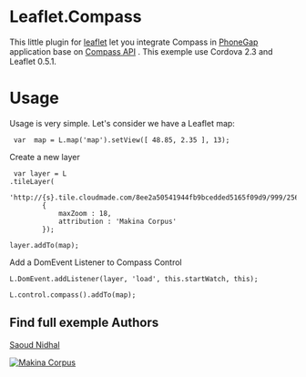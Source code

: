 Leaflet.Compass
===================

This little plugin for <a href="http://leafletjs.com/">leaflet</a> let you integrate Compass in <a href="http://phonegap.com/">PhoneGap</a> application base on <a href="http://docs.phonegap.com/en/2.3.0/cordova_compass_compass.md.html#Compass">Compass API</a> .
This exemple use Cordova 2.3 and Leaflet 0.5.1. 


Usage
===================
Usage is very simple. Let's consider we have a Leaflet map:

 
```
 var  map = L.map('map').setView([ 48.85, 2.35 ], 13);

```
Create a new layer
```
 var layer = L
.tileLayer(
		'http://{s}.tile.cloudmade.com/8ee2a50541944fb9bcedded5165f09d9/999/256/{z}/{x}/{y}.png',
		{
			maxZoom : 18,
			attribution : 'Makina Corpus'
		});
		
layer.addTo(map);

```

Add a DomEvent Listener to Compass Control 

```
L.DomEvent.addListener(layer, 'load', this.startWatch, this);

L.control.compass().addTo(map);

```
Find full exemple
Authors
-------

[Saoud Nidhal](https://github.com/NidhalSNSdev/)

[![Makina Corpus](http://depot.makina-corpus.org/public/logo.gif)](http://makinacorpus.com)
